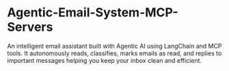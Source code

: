 # Agentic-Email-System-MCP-Servers
An intelligent email assistant built with Agentic AI using LangChain and MCP tools. It autonomously reads, classifies, marks emails as read, and replies to important messages helping you keep your inbox clean and efficient.
